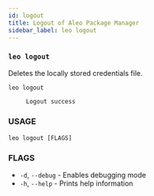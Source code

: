 ```yaml
---
id: logout
title: Logout of Aleo Package Manager
sidebar_label: leo logout
---
```

### `leo logout`
Deletes the locally stored credentials file. 
```
leo logout
```
```bash title="console output:"
     Logout success
```

### USAGE
```
leo logout [FLAGS]
```

### FLAGS
* `-d`, `--debug` - Enables debugging mode
* `-h`, `--help` - Prints help information